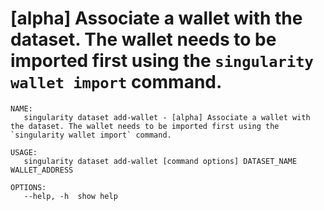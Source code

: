 # [alpha] Associate a wallet with the dataset. The wallet needs to be imported first using the `singularity wallet import` command.

```
NAME:
   singularity dataset add-wallet - [alpha] Associate a wallet with the dataset. The wallet needs to be imported first using the `singularity wallet import` command.

USAGE:
   singularity dataset add-wallet [command options] DATASET_NAME WALLET_ADDRESS

OPTIONS:
   --help, -h  show help
```
